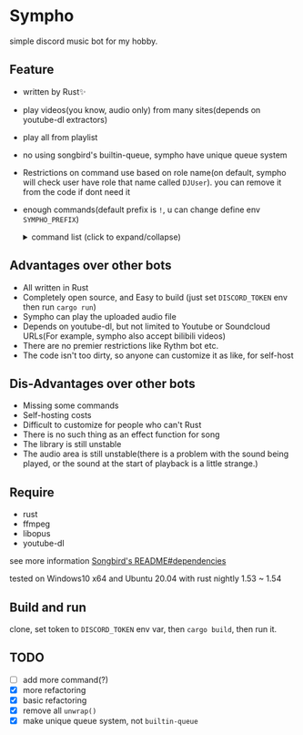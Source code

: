 Sympho
===

simple discord music bot for my hobby.</br>

## Feature

- written by Rust✨
- play videos(you know, audio only) from many sites(depends on youtube-dl extractors)
- play all from playlist
- no using songbird's builtin-queue, sympho have unique queue system
- Restrictions on command use based on role name(on default, sympho will check user have role that name called `DJUser`). you can remove it from the code if dont need it
- enough commands(default prefix is `!`, u can change define env `SYMPHO_PREFIX`)</br>
  <details>
    <summary>command list (click to expand/collapse)</summary>

    - `help Option<command name>` :</br>Show the command list, or if set command name on arg, show the command description.

    - `join` :</br>Join the VC channel with the user who called join command.(and if bot not playing the music on other channel)

    - `leave` :</br>Leave from the current channel.

    - `play <url>, <some keywords>, play with file upload` :</br>
      Start to play music. supported some site, support playlist, and file upload.</br>
      if passed playlist url and passed it with "shuffle" or "random" as last argments, playlist queue will be shuffled.

    - `stop` :</br>Stop to the music currently playing(if there) and queue will be empty.

    - `volume` :</br>Set the music volume. range is 0.0 ~ 100.0.

    - `pause` :</br>Pause the music currently playing.

    - `resume` :</br>Resume the music currently playing.

    - `skip` :</br>Skip the music currently playing or specified number of songs from the queue.

    - `loop <on/off>` :</br>Enable/Disable loop the current playing song.

    - `current` :</br>Shows the info of the music currently playing.

    - `queue` :</br>Shows a list of songs in the queue. index is 0 first.
  </details>

## Advantages over other bots

- All written in Rust
- Completely open source, and Easy to build (just set `DISCORD_TOKEN` env then run `cargo run`)
- Sympho can play the uploaded audio file
- Depends on youtube-dl, but not limited to Youtube or Soundcloud URLs(For example, sympho also accept bilibili videos)
- There are no premier restrictions like Rythm bot etc.
- The code isn't too dirty, so anyone can customize it as like, for self-host

## Dis-Advantages over other bots

- Missing some commands
- Self-hosting costs
- Difficult to customize for people who can't Rust
- There is no such thing as an effect function for song
- The library is still unstable
- The audio area is still unstable(there is a problem with the sound being played, or the sound at the start of playback is a little strange.)

## Require

- rust
- ffmpeg
- libopus
- youtube-dl

see more information [Songbird's README#dependencies](https://github.com/serenity-rs/songbird#dependencies)

tested on Windows10 x64 and Ubuntu 20.04 with rust nightly 1.53 ~ 1.54

## Build and run

clone, set token to `DISCORD_TOKEN` env var, then `cargo build`, then run it.

## TODO

- [ ] add more command(?)
- [x] more refactoring
- [x] basic refactoring
- [x] remove all `unwrap()`
- [x] make unique queue system, not `builtin-queue`
